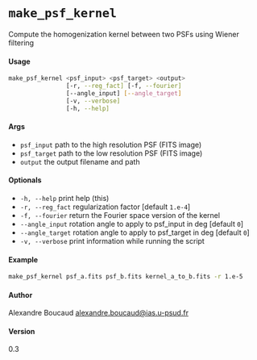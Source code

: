 `make_psf_kernel`
================
Compute the homogenization kernel between two PSFs using Wiener filtering

#### Usage

```bash
make_psf_kernel <psf_input> <psf_target> <output>
                [-r, --reg_fact] [-f, --fourier]
                [--angle_input] [--angle_target]
                [-v, --verbose]
                [-h, --help]
```

#### Args
- `psf_input`           path to the high resolution PSF (FITS image)
- `psf_target`          path to the low resolution PSF (FITS image)
- `output`              the output filename and path

#### Optionals
- `-h, --help`          print help (this)
- `-r, --reg_fact`      regularization factor [default `1.e-4`]
- `-f, --fourier`       return the Fourier space version of the kernel
- `--angle_input`       rotation angle to apply to psf_input in deg [default `0`]
- `--angle_target`      rotation angle to apply to psf_target in deg [default `0`]
- `-v, --verbose`       print information while running the script

#### Example

```bash
make_psf_kernel psf_a.fits psf_b.fits kernel_a_to_b.fits -r 1.e-5
```

#### Author
  Alexandre Boucaud <alexandre.boucaud@ias.u-psud.fr>

#### Version
  0.3
